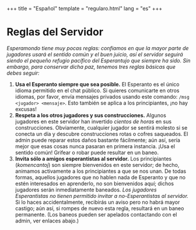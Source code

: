 +++
title = "Español"
template = "regularo.html"
lang = "es"
+++

# Reglas del Servidor

_Esperamondo tiene muy pocas reglas: confiamos en que la mayor parte de jugadores usará el sentido común y el buen juicio, así el servidor seguirá siendo el pequeño refugio pacífico del Esperantujo que siempre ha sido.
Sin embargo, para conservar dicha paz, tenemos tres reglas básicas que debes seguir:_

1.  **Usa el Esperanto siempre que sea posible.**
    El Esperanto es el único idioma permitido en el chat público.
    Si quieres comunicarte en otros idiomas, por favor, envía mensajes privados usando este comando: `/msg <jugador> <mensaje>`.
    Esto también se aplica a los principiantes, ¡no hay excusas!
2.  **Respeta a los otros jugadores y sus construcciones.**
    Algunos jugadores en este servidor han invertido _cientos de horas_ en sus construcciones.
    Obviamente, cualquier jugador se sentirá molesto si se conecta un día y descubre construcciones rotas o cofres saqueados.
    El admin puede reparar estos daños bastante fácilmente; aún así, sería mejor que esas cosas nunca pasaran en primera instancia.
    ¡Usa el sentido común! Grifear o robar puede resultar en un baneo.
3.  **Invita sólo a amigos esperantistas al servidor.**
    Los principiantes (_komencantoj_) son siempre bienvenidos en este servidor; de hecho, animamos activamente a los principiantes a que se nos unan.
    De todas formas, aquellos jugadores que no hablen nada de Esperanto y que no estén interesados en aprenderlo, no son bienvenidos aquí; dichos jugadores serán inmediatamente baneados.
    _Los jugadores Esperantistas no tienen permitido invitar a no-Esperantistas al servidor._
    Si lo haces accidentalmente, recibirás un aviso pero no habrá mayor castigo; aún así, si rompes de nuevo esta regla, resultará en un baneo permanente.
    (Los baneos pueden ser apelados contactando con el admin, ver enlaces abajo.)
